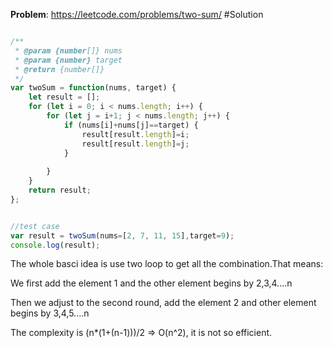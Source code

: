 **Problem**: https://leetcode.com/problems/two-sum/
#Solution

```javascript

/**
 * @param {number[]} nums
 * @param {number} target
 * @return {number[]}
 */
var twoSum = function(nums, target) {
	let result = [];
    for (let i = 0; i < nums.length; i++) {
    	for (let j = i+1; j < nums.length; j++) {
    		if (nums[i]+nums[j]==target) {
    			result[result.length]=i;
    			result[result.length]=j;
    		}
    		
    	}
    }
    return result;
};


//test case
var result = twoSum(nums=[2, 7, 11, 15],target=9);
console.log(result);

```

The whole basci idea is use two loop to get all the combination.That means:

We first add the element 1 and the other element begins by 2,3,4....n

Then we adjust to the second round, add the element 2 and other element begins by 3,4,5....n

The complexity is (n*(1+(n-1)))/2 => O(n^2), it is not so efficient. 
